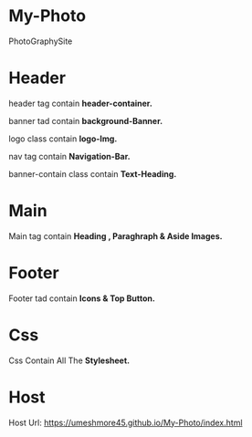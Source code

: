 # My-Photo
PhotoGraphySite 
# Header

header tag contain **header-container.**

 banner tad contain **background-Banner.**

logo class contain **logo-Img.**

nav tag contain **Navigation-Bar.**

banner-contain class contain **Text-Heading.**

# Main

Main tag contain **Heading , Paraghraph & Aside Images.**



# Footer

Footer tad contain **Icons & Top Button.**


# Css

Css Contain All The **Stylesheet.**


# Host
Host Url: https://umeshmore45.github.io/My-Photo/index.html
